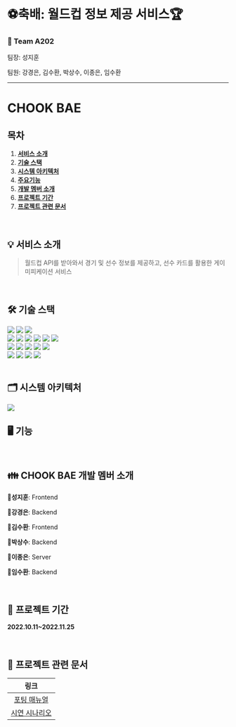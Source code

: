 # ⚽축배: 월드컵 정보 제공 서비스🏆

### :crown: Team A202

팀장: 성지훈

팀원: 강경은, 김수환, 박상수, 이종은, 임수환


---

# CHOOK BAE

## 목차

1. [**서비스 소개**](#1)
2. [**기술 스택**](#2)
3. [**시스템 아키텍처**](#3)
4. [**주요기능**](#4)
5. [**개발 멤버 소개**](#5)
6. [**프로젝트 기간**](#6)
7. [**프로젝트 관련 문서**](#7)

<br/>

<div id="1"></div>

## 💡 서비스 소개

> 월드컵 API를 받아와서 경기 및 선수 정보를 제공하고, 선수 카드를 활용한 게이미피케이션 서비스

<br/>

<div id="2"></div>

## 🛠️ 기술 스택

<img src="https://img.shields.io/badge/javascript-F7DF1E?style=for-the-badge&logo=javascript&logoColor=black">
<img src="https://img.shields.io/badge/React-61DAFB?style=for-the-badge&logo=React&logoColor=white"/>
<img src="https://img.shields.io/badge/Node.js-339939?style=for-the-badge&logo=Node.js&logoColor=white"/>
<br />
<img src="https://img.shields.io/badge/Java-FF7800?style=for-the-badge&logo=Java&logoColor=white"/>
<img src="https://img.shields.io/badge/Spring Boot-6DB33F?style=for-the-badge&logo=Spring Boot&logoColor=white"/>
<img src="https://img.shields.io/badge/Gradle-02303A?style=for-the-badge&logo=Gradle&logoColor=white"/>
<img src="https://img.shields.io/badge/Python-3776AB?style=for-the-badge&logo=Python&logoColor=white"/>
<img src="https://img.shields.io/badge/Django-000000?style=for-the-badge&logo=Django&logoColor=white"/>
<img src="https://img.shields.io/badge/MySQL-4479A1?style=for-the-badge&logo=MySQL&logoColor=white"/>
<br>
<img src="https://img.shields.io/badge/Amazon EC2-FF9900?style=for-the-badge&logo=Amazon EC2&logoColor=white">
<img src="https://img.shields.io/badge/Ubuntu-E95420?style=for-the-badge&logo=Ubuntu&logoColor=white"/>
<img src="https://img.shields.io/badge/Nginx-009639?style=for-the-badge&logo=NGINX&logoColor=white"/>
<img src="https://img.shields.io/badge/Docker-2496ED?style=for-the-badge&logo=Docker&logoColor=white">
<img src="https://img.shields.io/badge/jenkins-993333?style=for-the-badge&logo=Jenkins&logoColor=white">
<br />
<img src="https://img.shields.io/badge/Jira-0052CC?style=for-the-badge&logo=Jira&logoColor=white"/>
<img src="https://img.shields.io/badge/GitLab-FCA121?style=for-the-badge&logo=GitLab&logoColor=white"/>
<img src="https://img.shields.io/badge/Mattermost-0058CC?style=for-the-badge&logo=Mattermost&logoColor=white">
<img src="https://img.shields.io/badge/Notion-000000?style=for-the-badge&logo=Notion&logoColor=white">
<br />


<br />

<div id="3"></div>

## 🗂️ 시스템 아키텍처

<img src="./image/architecture.png">

<div id="4"></div>

## 🖥️ 기능

<br />

<div id="5"></div>

## 👪 CHOOK BAE 개발 멤버 소개

🤴**성지훈**: Frontend

👩**강경은**: Backend

👨**김수환**: Frontend

👱**박상수**: Backend

👲**이종은**: Server

👶**임수환**: Backend

<br />

<div id="6"></div>

## 📆 프로젝트 기간

**2022.10.11~2022.11.25**

<br />

<div id="7"></div>

## 📁 프로젝트 관련 문서

|                   링크                   |
|:--------------------------------------:|
|  [포팅 매뉴얼](/exec/자율PJT_서울_2반_A202_포팅매뉴얼.pdf)  |
| [시연 시나리오](/exec/자율PJT_서울_2반_A202_시연시나리오.pdf) |


